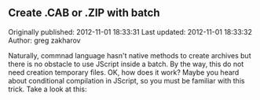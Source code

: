 ## Create .CAB or .ZIP with batch 
Originally published: 2012-11-01 18:33:31 
Last updated: 2012-11-01 18:33:32 
Author: greg zakharov 
 
Naturally, commnad language hasn't native methods to create archives but there is no obstacle to use JScript inside a batch. By the way, this do not need creation temporary files. OK, how does it work? Maybe you heard about conditional compilation in JScript, so you must be familiar with this trick. Take a look at this: